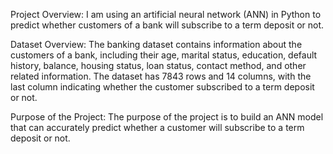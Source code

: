 Project Overview: I am using an artificial neural network (ANN) in Python to predict whether customers of a bank will subscribe to a term deposit or not.

Dataset Overview: The banking dataset contains information about the customers of a bank, including their age, marital status, education, default history, balance, housing status, loan status, contact method, and other related information. The dataset has 7843 rows and 14 columns, with the last column indicating whether the customer subscribed to a term deposit or not.

Purpose of the Project: The purpose of the project is to build an ANN model that can accurately predict whether a customer will subscribe to a term deposit or not.
